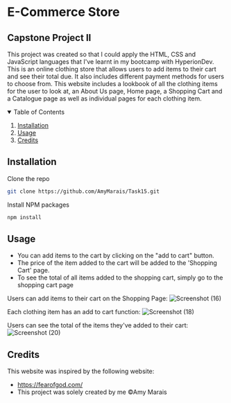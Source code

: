 # E-Commerce Store
## Capstone Project II
This project was created so that I could apply the HTML, CSS and JavaScript languages that I've learnt in my bootcamp with HyperionDev.
This is an online clothing store that allows users to add items to their cart and see their total due. It also includes different payment methods for users to choose from.
This website includes a lookbook of all the clothing items for the user to look at, an About Us page, Home page, a Shopping Cart and a Catalogue page as well as individual pages
for each clothing item. 

<!-- TABLE OF CONTENTS -->
<details open="open">
  <summary>Table of Contents</summary>
  <ol>
    <li><a href="#installation">Installation</a></li>
    <li><a href="#usage">Usage</a></li>
    <li><a href="#credits">Credits</a></li>
  </ol>
</details>

## Installation
 Clone the repo
   ```sh
   git clone https://github.com/AmyMarais/Task15.git
   ```
 Install NPM packages
   ```sh
   npm install
   ```

## Usage
* You can add items to the cart by clicking on the "add to cart" button. 
* The price of the item added to the cart will be added to the 'Shopping Cart' page.
* To see the total of all items added to the shopping cart, simply go to the shopping cart page

Users can add items to their cart on the Shopping Page:
![Screenshot (16)](https://user-images.githubusercontent.com/81366533/113483246-bf4c6600-94a2-11eb-89ea-d00ad09f309b.png)

Each clothing item has an add to cart function:
![Screenshot (18)](https://user-images.githubusercontent.com/81366533/113483296-f6bb1280-94a2-11eb-89fe-d2c0c6e6517b.png)

Users can see the total of the items they've added to their cart:
![Screenshot (20)](https://user-images.githubusercontent.com/81366533/113483339-32ee7300-94a3-11eb-85f6-89d98d448d3b.png)

## Credits
This website was inspired by the following website:
* https://fearofgod.com/
* This project was solely created by me ©Amy Marais
